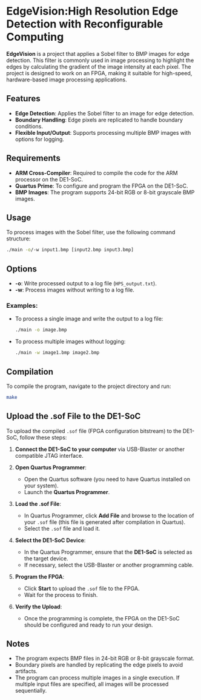 
# EdgeVision:High Resolution Edge Detection with Reconfigurable Computing
**EdgeVision** is a project that applies a Sobel filter to BMP images for edge detection. This filter is commonly used in image processing to highlight the edges by calculating the gradient of the image intensity at each pixel. The project is designed to work on an FPGA, making it suitable for high-speed, hardware-based image processing applications.

## Features
- **Edge Detection**: Applies the Sobel filter to an image for edge detection.
- **Boundary Handling**: Edge pixels are replicated to handle boundary conditions.
- **Flexible Input/Output**: Supports processing multiple BMP images with options for logging.

## Requirements

- **ARM Cross-Compiler**: Required to compile the code for the ARM processor on the DE1-SoC.
- **Quartus Prime**: To configure and program the FPGA on the DE1-SoC.
- **BMP Images**: The program supports 24-bit RGB or 8-bit grayscale BMP images.

## Usage

To process images with the Sobel filter, use the following command structure:

```bash
./main -o/-w input1.bmp [input2.bmp input3.bmp]
```
## Options
- **-o**: Write processed output to a log file (`HPS_output.txt`).
- **-w**: Process images without writing to a log file.

### Examples:
- To process a single image and write the output to a log file:
  ```bash
  ./main -o image.bmp
  ```
- To process multiple images without logging:
  ```bash
  ./main -w image1.bmp image2.bmp
  ```
## Compilation

To compile the program, navigate to the project directory and run:
```bash
make
```
## Upload the .sof File to the DE1-SoC

To upload the compiled `.sof` file (FPGA configuration bitstream) to the DE1-SoC, follow these steps:

1. **Connect the DE1-SoC to your computer** via USB-Blaster or another compatible JTAG interface.

2. **Open Quartus Programmer**:
   - Open the Quartus software (you need to have Quartus installed on your system).
   - Launch the **Quartus Programmer**.

3. **Load the .sof File**:
   - In Quartus Programmer, click **Add File** and browse to the location of your `.sof` file (this file is generated after compilation in Quartus).
   - Select the `.sof` file and load it.

4. **Select the DE1-SoC Device**:
   - In the Quartus Programmer, ensure that the **DE1-SoC** is selected as the target device.
   - If necessary, select the USB-Blaster or another programming cable.

5. **Program the FPGA**:
   - Click **Start** to upload the `.sof` file to the FPGA.
   - Wait for the process to finish.

6. **Verify the Upload**:
   - Once the programming is complete, the FPGA on the DE1-SoC should be configured and ready to run your design.


## Notes
- The program expects BMP files in 24-bit RGB or 8-bit grayscale format.
- Boundary pixels are handled by replicating the edge pixels to avoid artifacts.
- The program can process multiple images in a single execution. If multiple input files are specified, all images will be processed sequentially.
